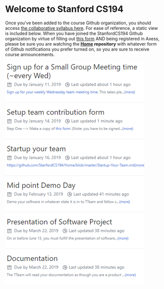 # Welcome to Stanford CS194

Once you've been added to the course Github organization, you should access [the collaborative syllabus here](https://github.com/StanfordCS194/Home/milestones).  For ease of reference, a static view is included below. When you have joined the StanfordCS194 Github organization by virtue of filling out [this form](https://goo.gl/forms/od24vnnOiu0ghUMh2) AND being registered in Axess, please be sure you are watching the **[Home](https://github.com/StanfordCS194/Home) repository** with whatever form of Github notifications you prefer turned on, so you are sure to receive course announcements.

<img src="Winter194Schedule.PNG" alt="syllabus" class="inline"/>
